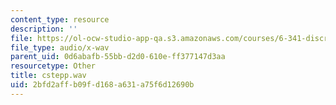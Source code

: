 ```yaml
---
content_type: resource
description: ''
file: https://ol-ocw-studio-app-qa.s3.amazonaws.com/courses/6-341-discrete-time-signal-processing-fall-2005/2bfd2affb09fd168a631a75f6d12690b_cstepp.wav
file_type: audio/x-wav
parent_uid: 0d6abafb-55bb-d2d0-610e-ff377147d3aa
resourcetype: Other
title: cstepp.wav
uid: 2bfd2aff-b09f-d168-a631-a75f6d12690b
---
```

